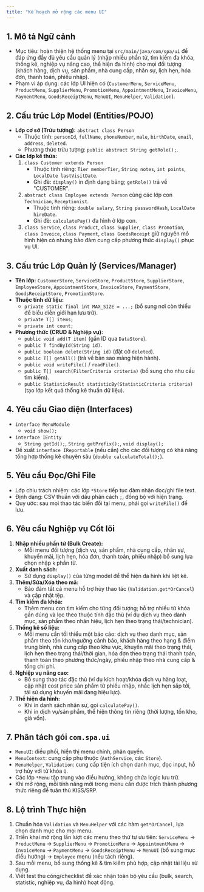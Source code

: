```yaml
---
title: "Kế hoạch mở rộng các menu UI"
---
```


## 1. Mô tả Ngữ cảnh
- Mục tiêu: hoàn thiện hệ thống menu tại `src/main/java/com/spa/ui` để đáp ứng đầy đủ yêu cầu quản lý (nhập nhiều phần tử, tìm kiếm đa khóa, thống kê, nghiệp vụ nâng cao, thể hiện đa hình) cho mọi đối tượng (khách hàng, dịch vụ, sản phẩm, nhà cung cấp, nhân sự, lịch hẹn, hóa đơn, thanh toán, phiếu nhập).
- Phạm vi áp dụng: các lớp UI hiện có (`CustomerMenu`, `ServiceMenu`, `ProductMenu`, `SupplierMenu`, `PromotionMenu`, `AppointmentMenu`, `InvoiceMenu`, `PaymentMenu`, `GoodsReceiptMenu`, `MenuUI`, `MenuHelper`, `Validation`).

## 2. Cấu trúc Lớp Model (Entities/POJO)
- **Lớp cơ sở (Trừu tượng):** `abstract class Person`
  - Thuộc tính: `personId`, `fullName`, `phoneNumber`, `male`, `birthDate`, `email`, `address`, `deleted`.
  - Phương thức trừu tượng: `public abstract String getRole();`.
- **Các lớp kế thừa:**
  1. `class Customer extends Person`
     - Thuộc tính riêng: `Tier memberTier`, `String notes`, `int points`, `LocalDate lastVisitDate`.
     - Ghi đè: `display()` in định dạng bảng; `getRole()` trả về "CUSTOMER".
  2. `abstract class Employee extends Person` cùng các lớp con `Technician`, `Receptionist`.
     - Thuộc tính riêng: `double salary`, `String passwordHash`, `LocalDate hireDate`.
     - Ghi đè: `calculatePay()` đa hình ở lớp con.
  3. `class Service`, `class Product`, `class Supplier`, `class Promotion`, `class Invoice`, `class Payment`, `class GoodsReceipt` giữ nguyên mô hình hiện có nhưng bảo đảm cung cấp phương thức `display()` phục vụ UI.

## 3. Cấu trúc Lớp Quản lý (Services/Manager)
- **Tên lớp:** `CustomerStore`, `ServiceStore`, `ProductStore`, `SupplierStore`, `EmployeeStore`, `AppointmentStore`, `InvoiceStore`, `PaymentStore`, `GoodsReceiptStore`, `PromotionStore`.
- **Thuộc tính dữ liệu:**
  - `private static final int MAX_SIZE = ...;` (bổ sung nơi còn thiếu để biểu diễn giới hạn lưu trữ).
  - `private T[] items;`
  - `private int count;`
- **Phương thức (CRUD & Nghiệp vụ):**
  - `public void add(T item)` (gắn ID qua `DataStore`).
  - `public T findById(String id)`.
  - `public boolean delete(String id)` (đặt cờ `deleted`).
  - `public T[] getAll()` (trả về bản sao mảng hiện hành).
  - `public void writeFile()` / `readFile()`.
  - `public T[] search(FilterCriteria criteria)` (bổ sung cho nhu cầu tìm kiếm).
  - `public StatisticResult statisticBy(StatisticCriteria criteria)` (tạo lớp kết quả thống kê thuần dữ liệu).

## 4. Yêu cầu Giao diện (Interfaces)
- `interface MenuModule`
  - `void show();`
- `interface IEntity`
  - `String getId();`, `String getPrefix();`, `void display();`
- Đề xuất `interface IReportable` (nếu cần) cho các đối tượng có khả năng tổng hợp thống kê chuyên sâu (`double calculateTotal();`).

## 5. Yêu cầu Đọc/Ghi File
- Lớp chịu trách nhiệm: các lớp `*Store` tiếp tục đảm nhận đọc/ghi file text.
- Định dạng: CSV thuần với dấu phân cách `;`, đồng bộ với hiện trạng.
- Quy ước: sau mọi thao tác biến đổi tại menu, phải gọi `writeFile()` để lưu.

## 6. Yêu cầu Nghiệp vụ Cốt lõi
1. **Nhập nhiều phần tử (Bulk Create):**
   - Mỗi menu đối tượng (dịch vụ, sản phẩm, nhà cung cấp, nhân sự, khuyến mãi, lịch hẹn, hóa đơn, thanh toán, phiếu nhập) bổ sung lựa chọn nhập `k` phần tử.
2. **Xuất danh sách:**
   - Sử dụng `display()` của từng model để thể hiện đa hình khi liệt kê.
3. **Thêm/Sửa/Xóa theo mã:**
   - Bảo đảm tất cả menu hỗ trợ hủy thao tác (`Validation.get*OrCancel`) và cập nhật tệp.
4. **Tìm kiếm đa khóa:**
   - Thêm menu con tìm kiếm cho từng đối tượng; hỗ trợ nhiều từ khóa gần đúng và lọc theo thuộc tính đặc thù (ví dụ dịch vụ theo danh mục, sản phẩm theo nhãn hiệu, lịch hẹn theo trạng thái/technician).
5. **Thống kê số liệu:**
   - Mỗi menu cần tối thiểu một báo cáo: dịch vụ theo danh mục, sản phẩm theo tồn kho/ngưỡng cảnh báo, khách hàng theo hạng & điểm trung bình, nhà cung cấp theo khu vực, khuyến mãi theo trạng thái, lịch hẹn theo trạng thái/thời gian, hóa đơn theo trạng thái thanh toán, thanh toán theo phương thức/ngày, phiếu nhập theo nhà cung cấp & tổng chi phí.
6. **Nghiệp vụ nâng cao:**
   - Bổ sung thao tác đặc thù (ví dụ kích hoạt/khóa dịch vụ hàng loạt, cập nhật cost price sản phẩm từ phiếu nhập, nhắc lịch hẹn sắp tới, tái sử dụng khuyến mãi đang hiệu lực).
7. **Thể hiện đa hình:**
   - Khi in danh sách nhân sự, gọi `calculatePay()`.
   - Khi in dịch vụ/sản phẩm, thể hiện thông tin riêng (thời lượng, tồn kho, giá vốn).

## 7. Phân tách gói `com.spa.ui`
- `MenuUI`: điều phối, hiển thị menu chính, phân quyền.
- `MenuContext`: cung cấp phụ thuộc (`AuthService`, các `Store`).
- `MenuHelper`, `Validation`: cung cấp tiện ích chọn danh mục, đọc input, hỗ trợ hủy với từ khóa `Q`.
- Các lớp `*Menu` tập trung vào điều hướng, không chứa logic lưu trữ.
- Khi mở rộng, mỗi tính năng mới trong menu cần được trích thành phương thức riêng để tuân thủ KISS/SRP.

## 8. Lộ trình Thực hiện
1. Chuẩn hóa `Validation` và `MenuHelper` với các hàm `get*OrCancel`, lựa chọn danh mục cho mọi menu.
2. Triển khai mở rộng lần lượt các menu theo thứ tự ưu tiên: `ServiceMenu` → `ProductMenu` → `SupplierMenu` → `PromotionMenu` → `AppointmentMenu` → `InvoiceMenu` → `PaymentMenu` → `GoodsReceiptMenu` → `MenuUI` (bổ sung mục điều hướng) → `Employee` menu (nếu tách riêng).
3. Sau mỗi menu, bổ sung thống kê & tìm kiếm phù hợp, cập nhật tài liệu sử dụng.
4. Viết test thủ công/checklist để xác nhận toàn bộ yêu cầu (bulk, search, statistic, nghiệp vụ, đa hình) hoạt động.
